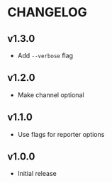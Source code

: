 # CHANGELOG

## v1.3.0

- Add `--verbose` flag

## v1.2.0

- Make channel optional

## v1.1.0

- Use flags for reporter options

## v1.0.0

- Initial release
